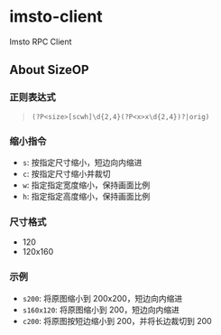 # imsto-client
Imsto RPC Client


About SizeOP
---

### 正则表达式

> `(?P<size>[scwh]\d{2,4}(?P<x>x\d{2,4})?|orig)`

### 缩小指令
* `s`: 按指定尺寸缩小，短边向内缩进
* `c`: 按指定尺寸缩小并裁切
* `w`: 指定指定宽度缩小，保持画面比例
* `h`: 指定指定高度缩小，保持画面比例

### 尺寸格式

* 120
* 120x160


### 示例

* `s200`: 将原图缩小到 200x200，短边向内缩进
* `s160x120`: 将原图缩小到 200，短边向内缩进
* `c200`: 将原图按短边缩小到 200，并将长边裁切到 200
